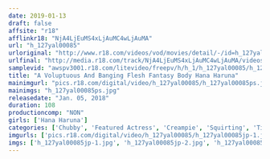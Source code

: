 ```yaml
---
date: 2019-01-13
draft: false
affsite: "r18"
afflinkr18: "NjA4LjEuMS4xLjAuMC4wLjAuMA"
url: "h_127yal00085"
urloriginal: "http://www.r18.com/videos/vod/movies/detail/-/id=h_127yal00085"
urlfinal: "http://media.r18.com/track/NjA4LjEuMS4xLjAuMC4wLjAuMA/videos/vod/movies/detail/-/id=h_127yal00085"
samplevid: "awspv3001.r18.com/litevideo/freepv/h/h_1/h_127yal00085/h_127yal00085_dmb_w.mp4"
title: "A Voluptuous And Banging Flesh Fantasy Body Hana Haruna"
mainimgurl: "pics.r18.com/digital/video/h_127yal00085/h_127yal00085ps.jpg"
mainimgs: "h_127yal00085ps.jpg"
releasedate: "Jan. 05, 2018"
duration: 108
productioncomp: "NON"
girls: ['Hana Haruna']
categories: ['Chubby', 'Featured Actress', 'Creampie', 'Squirting', 'Titty Fuck', 'Facial', 'Hi-Def']
imgurls: ['pics.r18.com/digital/video/h_127yal00085/h_127yal00085jp-1.jpg', 'pics.r18.com/digital/video/h_127yal00085/h_127yal00085jp-2.jpg', 'pics.r18.com/digital/video/h_127yal00085/h_127yal00085jp-3.jpg', 'pics.r18.com/digital/video/h_127yal00085/h_127yal00085jp-4.jpg', 'pics.r18.com/digital/video/h_127yal00085/h_127yal00085jp-5.jpg', 'pics.r18.com/digital/video/h_127yal00085/h_127yal00085jp-6.jpg', 'pics.r18.com/digital/video/h_127yal00085/h_127yal00085jp-7.jpg', 'pics.r18.com/digital/video/h_127yal00085/h_127yal00085jp-8.jpg', 'pics.r18.com/digital/video/h_127yal00085/h_127yal00085jp-9.jpg', 'pics.r18.com/digital/video/h_127yal00085/h_127yal00085jp-10.jpg', 'pics.r18.com/digital/video/h_127yal00085/h_127yal00085jp-11.jpg', 'pics.r18.com/digital/video/h_127yal00085/h_127yal00085jp-12.jpg', 'pics.r18.com/digital/video/h_127yal00085/h_127yal00085jp-13.jpg', 'pics.r18.com/digital/video/h_127yal00085/h_127yal00085jp-14.jpg', 'pics.r18.com/digital/video/h_127yal00085/h_127yal00085jp-15.jpg', 'pics.r18.com/digital/video/h_127yal00085/h_127yal00085jp-16.jpg', 'pics.r18.com/digital/video/h_127yal00085/h_127yal00085jp-17.jpg', 'pics.r18.com/digital/video/h_127yal00085/h_127yal00085jp-18.jpg', 'pics.r18.com/digital/video/h_127yal00085/h_127yal00085jp-19.jpg', 'pics.r18.com/digital/video/h_127yal00085/h_127yal00085jp-20.jpg']
imgs: ['h_127yal00085jp-1.jpg', 'h_127yal00085jp-2.jpg', 'h_127yal00085jp-3.jpg', 'h_127yal00085jp-4.jpg', 'h_127yal00085jp-5.jpg', 'h_127yal00085jp-6.jpg', 'h_127yal00085jp-7.jpg', 'h_127yal00085jp-8.jpg', 'h_127yal00085jp-9.jpg', 'h_127yal00085jp-10.jpg', 'h_127yal00085jp-11.jpg', 'h_127yal00085jp-12.jpg', 'h_127yal00085jp-13.jpg', 'h_127yal00085jp-14.jpg', 'h_127yal00085jp-15.jpg', 'h_127yal00085jp-16.jpg', 'h_127yal00085jp-17.jpg', 'h_127yal00085jp-18.jpg', 'h_127yal00085jp-19.jpg', 'h_127yal00085jp-20.jpg']
---
```

